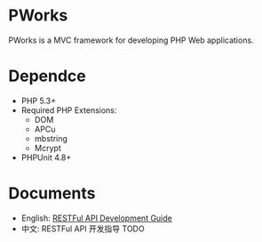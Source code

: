# PWorks
PWorks is a MVC framework for developing PHP Web applications.

# Dependce

* PHP 5.3+
* Required PHP Extensions:
  * DOM
  * APCu
  * mbstring
  * Mcrypt
* PHPUnit 4.8+

# Documents
* English: [RESTFul API Development Guide](https://github.com/wobase/pworks/blob/master/RESTFul_API_Development_Guide.md)
* 中文: RESTFul API 开发指导 TODO
